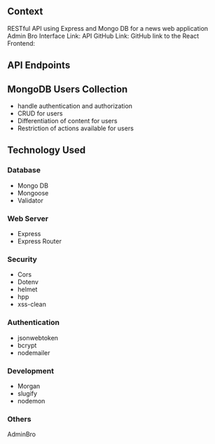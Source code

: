## Context
RESTful API using Express and Mongo DB for a news web application 
Admin Bro Interface Link:
API GitHub Link: 
GitHub link to the React Frontend:

## API Endpoints


## MongoDB Users Collection 
- handle authentication and authorization
- CRUD for users
- Differentiation of content for users
- Restriction of actions available for users


## Technology Used
### Database
- Mongo DB
- Mongoose
- Validator

### Web Server
- Express
- Express Router

### Security
- Cors
- Dotenv
- helmet
- hpp
- xss-clean

### Authentication 
- jsonwebtoken
- bcrypt
- nodemailer

### Development
- Morgan
- slugify
- nodemon

### Others
AdminBro